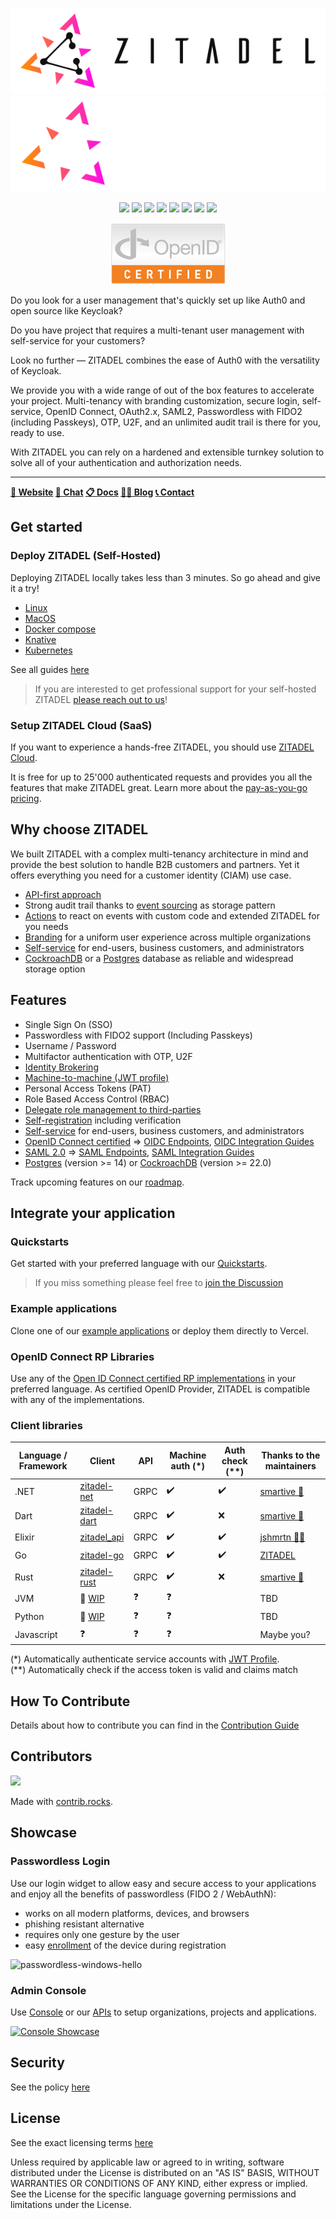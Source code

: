 <p align="center">
    <img src="./docs/static/logos/zitadel-logo-dark@2x.png#gh-light-mode-only" alt="Zitadel Logo" max-height="200px" width="auto" />
    <img src="./docs/static/logos/zitadel-logo-light@2x.png#gh-dark-mode-only" alt="Zitadel Logo" max-height="200px" width="auto" />
</p>

<p align="center">
    <a href="https://github.com/zitadel/zitadel/graphs/contributors" alt="Release">
        <img src="https://badgen.net/github/contributors/zitadel/zitadel" /></a>
    <a href="https://github.com/semantic-release/semantic-release" alt="semantic-release">
        <img src="https://img.shields.io/badge/%20%20%F0%9F%93%A6%F0%9F%9A%80-semantic--release-e10079.svg" /></a>
    <a href="https://github.com/zitadel/zitadel/actions" alt="ZITADEL Release">
        <img src="https://github.com/zitadel/zitadel/actions/workflows/zitadel.yml/badge.svg" /></a>
    <a href="https://github.com/zitadel/zitadel/blob/main/LICENSE" alt="License">
        <img src="https://badgen.net/github/license/zitadel/zitadel/" /></a>
    <a href="https://github.com/zitadel/zitadel/releases" alt="Release">
        <img src="https://badgen.net/github/release/zitadel/zitadel/stable" /></a>
    <a href="https://goreportcard.com/report/github.com/zitadel/zitadel" alt="Go Report Card">
        <img src="https://goreportcard.com/badge/github.com/zitadel/zitadel" /></a>
    <a href="https://codecov.io/gh/zitadel/zitadel" alt="Code Coverage">
        <img src="https://codecov.io/gh/zitadel/zitadel/branch/main/graph/badge.svg" /></a>
    <a href="https://discord.gg/erh5Brh7jE" alt="Discord Chat">
        <img src="https://badgen.net/discord/online-members/erh5Brh7jE" /></a>
</p>

<p align="center">
    <a href="https://openid.net/certification/#OPs" alt="OpenID Connect Certified">
        <img src="./docs/static/logos/oidc-cert.png" /></a>
</p>

Do you look for a user management that's quickly set up like Auth0 and open source like Keycloak?

Do you have project that requires a multi-tenant user management with self-service for your customers?

Look no further — ZITADEL combines the ease of Auth0 with the versatility of Keycloak.

We provide you with a wide range of out of the box features to accelerate your project.
Multi-tenancy with branding customization, secure login, self-service, OpenID Connect, OAuth2.x, SAML2, Passwordless with FIDO2 (including Passkeys), OTP, U2F, and an unlimited audit trail is there for you, ready to use.

With ZITADEL you can rely on a hardened and extensible turnkey solution to solve all of your authentication and authorization needs.

---

**[🏡 Website](https://zitadel.com) [💬 Chat](https://zitadel.com/chat) [📋 Docs](https://docs.zitadel.com/) [🧑‍💻 Blog](https://zitadel.com/blog) [📞 Contact](https://zitadel.com/contact/)**

## Get started

### Deploy ZITADEL (Self-Hosted)

Deploying ZITADEL locally takes less than 3 minutes. So go ahead and give it a try!

- [Linux](https://docs.zitadel.com/docs/guides/deploy/linux)
- [MacOS](https://docs.zitadel.com/docs/guides/deploy/macos)
- [Docker compose](https://docs.zitadel.com/docs/guides/deploy/compose)
- [Knative](https://docs.zitadel.com/docs/guides/deploy/knative)
- [Kubernetes](https://docs.zitadel.com/docs/guides/deploy/kubernetes)

See all guides [here](https://docs.zitadel.com/docs/guides/deploy/overview)

> If you are interested to get professional support for your self-hosted ZITADEL [please reach out to us](https://zitadel.com/contact)!

### Setup ZITADEL Cloud (SaaS)

If you want to experience a hands-free ZITADEL, you should use [ZITADEL Cloud](https://zitadel.cloud).

It is free for up to 25'000 authenticated requests and provides you all the features that make ZITADEL great.
Learn more about the [pay-as-you-go pricing](https://zitadel.com/pricing).

## Why choose ZITADEL

We built ZITADEL with a complex multi-tenancy architecture in mind and provide the best solution to handle B2B customers and partners.
Yet it offers everything you need for a customer identity (CIAM) use case.

- [API-first approach](https://docs.zitadel.com/docs/apis/introduction)
- Strong audit trail thanks to [event sourcing](https://docs.zitadel.com/docs/concepts/eventstore/overview) as storage pattern
- [Actions](https://docs.zitadel.com/docs/concepts/features/actions) to react on events with custom code and extended ZITADEL for you needs
- [Branding](https://docs.zitadel.com/docs/guides/manage/customize/branding) for a uniform user experience across multiple organizations
- [Self-service](https://docs.zitadel.com/docs/concepts/features/selfservice) for end-users, business customers, and administrators
- [CockroachDB](https://www.cockroachlabs.com/) or a [Postgres](https://www.postgresql.org/) database as reliable and widespread storage option

## Features

- Single Sign On (SSO)
- Passwordless with FIDO2 support (Including Passkeys)
- Username / Password
- Multifactor authentication with OTP, U2F
- [Identity Brokering](https://docs.zitadel.com/docs/guides/integrate/identity-brokering)
- [Machine-to-machine (JWT profile)](https://docs.zitadel.com/docs/guides/integrate/serviceusers)
- Personal Access Tokens (PAT)
- Role Based Access Control (RBAC)
- [Delegate role management to third-parties](https://docs.zitadel.com/docs/guides/manage/console/projects)
- [Self-registration](https://docs.zitadel.com/docs/concepts/features/selfservice#registration) including verification
- [Self-service](https://docs.zitadel.com/docs/concepts/features/selfservice) for end-users, business customers, and administrators
- [OpenID Connect certified](https://openid.net/certification/#OPs) => [OIDC Endpoints](https://docs.zitadel.com/docs/apis/openidoauth/endpoints), [OIDC Integration Guides](https://docs.zitadel.com/docs/guides/integrate/auth0-oidc)
- [SAML 2.0](http://docs.oasis-open.org/security/saml/Post2.0/sstc-saml-tech-overview-2.0.html) => [SAML Endpoints](https://docs.zitadel.com/docs/apis/saml/endpoints), [SAML Integration Guides](https://docs.zitadel.com/docs/guides/integrate/auth0-saml)
- [Postgres](https://docs.zitadel.com/docs/guides/manage/self-hosted/database#postgres) (version >= 14) or [CockroachDB](https://docs.zitadel.com/docs/guides/manage/self-hosted/database#cockroach) (version >= 22.0)

Track upcoming features on our [roadmap](https://zitadel.com/roadmap).

## Integrate your application

### Quickstarts

Get started with your preferred language with our [Quickstarts](https://docs.zitadel.com/docs/examples/introduction).

> If you miss something please feel free to [join the Discussion](https://github.com/zitadel/zitadel/discussions/1717)

### Example applications

Clone one of our [example applications](https://docs.zitadel.com/docs/examples/introduction#clone-a-sample-project) or deploy them directly to Vercel.

### OpenID Connect RP Libraries

Use any of the [Open ID Connect certified RP implementations](https://openid.net/developers/certified/) in your preferred language.
As certified OpenID Provider, ZITADEL is compatible with any of the implementations.

### Client libraries

| Language / Framework | Client                                                        | API  | Machine auth (\*) | Auth check (\*\*) | Thanks to the maintainers                   |
| -------------------- | ------------------------------------------------------------- | ---- | ----------------- | ----------------- | ------------------------------------------- |
| .NET                 | [zitadel-net](https://github.com/smartive/zitadel-net)        | GRPC | ✔️                | ✔️                | [smartive 👑](https://github.com/smartive/) |
| Dart                 | [zitadel-dart](https://github.com/smartive/zitadel-dart)      | GRPC | ✔️                | ❌                | [smartive 👑](https://github.com/smartive/) |
| Elixir               | [zitadel_api](https://github.com/jshmrtn/zitadel_api)         | GRPC | ✔️                | ✔️                | [jshmrtn 🙏🏻](https://github.com/jshmrtn)    |
| Go                   | [zitadel-go](https://github.com/zitadel/zitadel-go)           | GRPC | ✔️                | ✔️                | [ZITADEL](https://github.com/zitadel/)      |
| Rust                 | [zitadel-rust](https://crates.io/crates/zitadel)              | GRPC | ✔️                | ❌                | [smartive 👑](https://github.com/smartive/) |
| JVM                  | 🚧 [WIP](https://github.com/zitadel/zitadel/discussions/3650) | ❓   | ❓                |                   | TBD                                         |
| Python               | 🚧 [WIP](https://github.com/zitadel/zitadel/issues/3675)      | ❓   | ❓                |                   | TBD                                         |
| Javascript           | ❓                                                            | ❓   | ❓                |                   | Maybe you?                                  |

(\*) Automatically authenticate service accounts with [JWT Profile](https://docs.zitadel.com/docs/apis/openidoauth/grant-types#json-web-token-jwt-profile).  
(\*\*) Automatically check if the access token is valid and claims match

## How To Contribute

Details about how to contribute you can find in the [Contribution Guide](./CONTRIBUTING.md)

## Contributors

<a href="https://github.com/zitadel/zitadel/graphs/contributors">
  <img src="https://contrib.rocks/image?repo=zitadel/zitadel" />
</a>

Made with [contrib.rocks](https://contrib.rocks).

## Showcase

### Passwordless Login

Use our login widget to allow easy and secure access to your applications and enjoy all the benefits of passwordless (FIDO 2 / WebAuthN):

- works on all modern platforms, devices, and browsers
- phishing resistant alternative
- requires only one gesture by the user
- easy [enrollment](https://docs.zitadel.com/docs/manuals/user-profile) of the device during registration

![passwordless-windows-hello](https://user-images.githubusercontent.com/1366906/118765435-5d419780-b87b-11eb-95bf-55140119c0d8.gif)

### Admin Console

Use [Console](https://docs.zitadel.com/docs/manuals/introduction) or our [APIs](https://docs.zitadel.com/docs/apis/introduction) to setup organizations, projects and applications.

[![Console Showcase](http://img.youtube.com/vi/RPpHktAcCtk/0.jpg)](http://www.youtube.com/watch?v=RPpHktAcCtk "Console Showcase")

## Security

See the policy [here](./SECURITY.md)

## License

See the exact licensing terms [here](./LICENSE)

Unless required by applicable law or agreed to in writing, software distributed under the License is distributed on an "AS IS" BASIS, WITHOUT WARRANTIES OR CONDITIONS OF ANY KIND, either express or implied.
See the License for the specific language governing permissions and limitations under the License.
